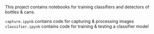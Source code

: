 This project contains notebooks for training classifiers and detectors of bottles & cans.

`capture.ipynb` contains code for capturing & processing images
`classifier.ipynb` contains code for training & testing a classifier model

